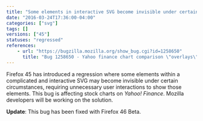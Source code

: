 ```yaml
---
title: "Some elements in interactive SVG become invisible under certain conditions"
date: "2016-03-24T17:36:00-04:00"
categories: ["svg"]
tags: []
versions: ["45"]
statuses: "regressed"
references:
    - url: "https://bugzilla.mozilla.org/show_bug.cgi?id=1258650"
      title: "Bug 1258650 - Yahoo finance chart comparison \"overlays\" not displayed properly because of bad interaction with scaled clip and mask combo"
---
```

Firefox 45 has introduced a regression where some elements within a complicated and interactive SVG may become invisible under certain circumstances, requiring unnecessary user interactions to show those elements. This bug is affecting stock charts on *Yahoo! Finance*. Mozilla developers will be working on the solution.

**Update**: This bug has been fixed with Firefox 46 Beta.
